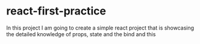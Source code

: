 # react-first-practice
In this project I am going to create a simple react project that is showcasing the detailed knowledge of props, state and the bind and this
